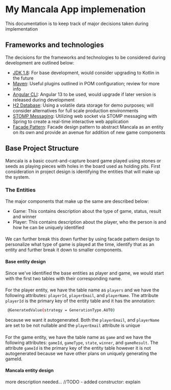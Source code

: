 # My Mancala App implemenation
This documentation is to keep track of major decisions taken during implementation

## Frameworks and technologies
The decisions for the frameworks and technologies to be considered during development are outlined below:
- [JDK 1.8](http://www.oracle.com/technetwork/java/javase/downloads/jdk8-downloads-2133151.html): For base development, would consider upgrading to Kotlin in the future
- [Maven](https://maven.apache.org): Useful plugins outlined in POM configuration; review for more info
- [Angular CLI](https://angular.io/cli): Angular 13 to be used, would upgrade if later version is released during development
- [H2 Database](https://www.h2database.com/html/main.html): Using a volatile data storage for demo purposes; will consider alternatives for full scale production environments
- [STOMP Messaging](https://stomp.github.io/): Utilizing web socket via STOMP messaging with Spring to create a real-time interactive web application
- [Facade Pattern](https://en.wikipedia.org/wiki/Facade_pattern): Facade design pattern to abstract Mancala as an entity on its own and provide an avenue for addition of new game components


## Base Project Structure
Mancala is a basic count-and-capture board game played using stones or seeds as playing pieces with
holes in the board used as holding pits. 
First consideration in project design is identifying the entities that will make up the system.
### The Entities
The major components that make up the same are described below:
- Game: This contains description about the type of game, status, result and winner
- Player: This contains description about the player, who the person is and how he can be uniquely identified
####
We can further break this down further by using facade pattern design to personalize what type of game is played at the time,
identify that as an entity and further break it down to smaller components.
#### Base entity design
Since we've identified the base entities as player and game, we would start with the first two tables with their corresponding name.  
####
For the player entity, we have the table name as `players` and  we have the following attributes: `playerId`, `playerEmail`, and `playerName`. 
The attribute `playerId` is the primary key of the entity table and it has the annotation:
```sh
 @GeneratedValue(strategy = GenerationType.AUTO)
```
because we want it autogenerated. Both the `playerEmail`, and `playerName` are set to be not nullable and the `playerEmail` attribute is unique
####
For the game entity, we have the table name as `game` and  we have the following attributes: `gameId`, `gameType`, `state`, `winner`, and `gameResult`.
The attribute `gameId` is the primary key of the entity table however it is not autogenerated because we have other plans on uniquely generating the gameId.


#### Mancala entity design
more description needed...
//TODO -   added constructor: explain